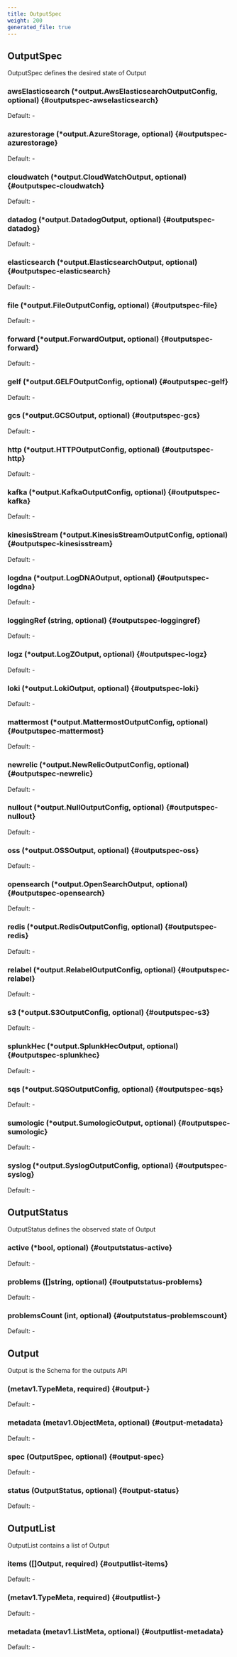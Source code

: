 ```yaml
---
title: OutputSpec
weight: 200
generated_file: true
---
```


## OutputSpec

OutputSpec defines the desired state of Output

### awsElasticsearch (*output.AwsElasticsearchOutputConfig, optional) {#outputspec-awselasticsearch}

Default: -

### azurestorage (*output.AzureStorage, optional) {#outputspec-azurestorage}

Default: -

### cloudwatch (*output.CloudWatchOutput, optional) {#outputspec-cloudwatch}

Default: -

### datadog (*output.DatadogOutput, optional) {#outputspec-datadog}

Default: -

### elasticsearch (*output.ElasticsearchOutput, optional) {#outputspec-elasticsearch}

Default: -

### file (*output.FileOutputConfig, optional) {#outputspec-file}

Default: -

### forward (*output.ForwardOutput, optional) {#outputspec-forward}

Default: -

### gelf (*output.GELFOutputConfig, optional) {#outputspec-gelf}

Default: -

### gcs (*output.GCSOutput, optional) {#outputspec-gcs}

Default: -

### http (*output.HTTPOutputConfig, optional) {#outputspec-http}

Default: -

### kafka (*output.KafkaOutputConfig, optional) {#outputspec-kafka}

Default: -

### kinesisStream (*output.KinesisStreamOutputConfig, optional) {#outputspec-kinesisstream}

Default: -

### logdna (*output.LogDNAOutput, optional) {#outputspec-logdna}

Default: -

### loggingRef (string, optional) {#outputspec-loggingref}

Default: -

### logz (*output.LogZOutput, optional) {#outputspec-logz}

Default: -

### loki (*output.LokiOutput, optional) {#outputspec-loki}

Default: -

### mattermost (*output.MattermostOutputConfig, optional) {#outputspec-mattermost}

Default: -

### newrelic (*output.NewRelicOutputConfig, optional) {#outputspec-newrelic}

Default: -

### nullout (*output.NullOutputConfig, optional) {#outputspec-nullout}

Default: -

### oss (*output.OSSOutput, optional) {#outputspec-oss}

Default: -

### opensearch (*output.OpenSearchOutput, optional) {#outputspec-opensearch}

Default: -

### redis (*output.RedisOutputConfig, optional) {#outputspec-redis}

Default: -

### relabel (*output.RelabelOutputConfig, optional) {#outputspec-relabel}

Default: -

### s3 (*output.S3OutputConfig, optional) {#outputspec-s3}

Default: -

### splunkHec (*output.SplunkHecOutput, optional) {#outputspec-splunkhec}

Default: -

### sqs (*output.SQSOutputConfig, optional) {#outputspec-sqs}

Default: -

### sumologic (*output.SumologicOutput, optional) {#outputspec-sumologic}

Default: -

### syslog (*output.SyslogOutputConfig, optional) {#outputspec-syslog}

Default: -


## OutputStatus

OutputStatus defines the observed state of Output

### active (*bool, optional) {#outputstatus-active}

Default: -

### problems ([]string, optional) {#outputstatus-problems}

Default: -

### problemsCount (int, optional) {#outputstatus-problemscount}

Default: -


## Output

Output is the Schema for the outputs API

###  (metav1.TypeMeta, required) {#output-}

Default: -

### metadata (metav1.ObjectMeta, optional) {#output-metadata}

Default: -

### spec (OutputSpec, optional) {#output-spec}

Default: -

### status (OutputStatus, optional) {#output-status}

Default: -


## OutputList

OutputList contains a list of Output

### items ([]Output, required) {#outputlist-items}

Default: -

###  (metav1.TypeMeta, required) {#outputlist-}

Default: -

### metadata (metav1.ListMeta, optional) {#outputlist-metadata}

Default: -



